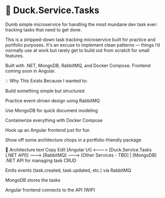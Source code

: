 # 🦆 Duck.Service.Tasks

Dumb simple microservice for handling the most mundane dev task ever: tracking tasks that need to get done.

This is a stripped-down task tracking microservice built for practice and portfolio purposes. It's an excuse to implement clean patterns — things I’d normally use at work but rarely get to build out from scratch for small features.

Built with .NET, MongoDB, RabbitMQ, and Docker Compose. Frontend coming soon in Angular.

💡 Why This Exists
Because I wanted to:

Build something simple but structured

Practice event-driven design using RabbitMQ

Use MongoDB for quick document modeling

Containerize everything with Docker Compose

Hook up an Angular frontend just for fun

Show off some architecture chops in a portfolio-friendly package

🧱 Architecture
text
Copy
Edit
[Angular UI] <---> [Duck.Service.Tasks (.NET API)] ---> [RabbitMQ] ---> [Other Services - TBD]
                                  |
                              [MongoDB]
.NET API for managing task CRUD

Emits events (task.created, task.updated, etc.) via RabbitMQ

MongoDB stores the tasks

Angular frontend connects to the API (WIP)

